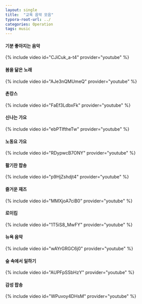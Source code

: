 ```yaml
---
layout: single
title:  "교육 음악 모음"
typora-root-url: ../
categories: Operation
tags: music
---
```








#### 기분 좋아지는 음악



{% include video id="CJiCuk_a-t4" provider="youtube" %}



#### 봄을 닮은 노래



{% include video id="AJe3nQMUmeQ" provider="youtube" %}



#### 촌캉스



{% include video id="FaEf3LdbxFk" provider="youtube" %}



#### 신나는 가요



{% include video id="ebPTIftheTw" provider="youtube" %}



#### 노동요 가요



{% include video id="RDypwcB7ONY" provider="youtube" %}



#### 활기찬 팝송



{% include video id="p9HjZshdjt4" provider="youtube" %}



#### 즐거운 재즈




{% include video id="MMXjoA7ciB0" provider="youtube" %}



#### 로이킴



{% include video id="1T5iS8_MwFY" provider="youtube" %}



#### 뉴욕 음악



{% include video id="wAYrGRGC6j0" provider="youtube" %}



#### 숲 속에서 일하기



{% include video id="AUPFpSSbHzY" provider="youtube" %}



#### 감성 팝송



{% include video id="WPuvoy4DHsM" provider="youtube" %}



